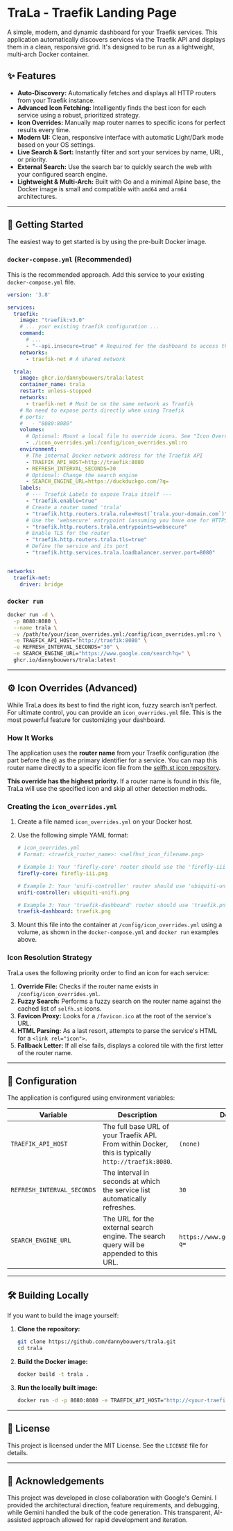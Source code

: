# TraLa - Traefik Landing Page

A simple, modern, and dynamic dashboard for your Traefik services. This application automatically discovers services via the Traefik API and displays them in a clean, responsive grid. It's designed to be run as a lightweight, multi-arch Docker container.

## ✨ Features

- **Auto-Discovery:** Automatically fetches and displays all HTTP routers from your Traefik instance.
- **Advanced Icon Fetching:** Intelligently finds the best icon for each service using a robust, prioritized strategy.
- **Icon Overrides:** Manually map router names to specific icons for perfect results every time.
- **Modern UI:** Clean, responsive interface with automatic Light/Dark mode based on your OS settings.
- **Live Search & Sort:** Instantly filter and sort your services by name, URL, or priority.
- **External Search:** Use the search bar to quickly search the web with your configured search engine.
- **Lightweight & Multi-Arch:** Built with Go and a minimal Alpine base, the Docker image is small and compatible with `amd64` and `arm64` architectures.

---

## 🚀 Getting Started

The easiest way to get started is by using the pre-built Docker image.

### `docker-compose.yml` (Recommended)

This is the recommended approach. Add this service to your existing `docker-compose.yml` file.

```yaml
version: '3.8'

services:
  traefik:
    image: "traefik:v3.0"
    # ... your existing traefik configuration ...
    command:
      # ...
      - "--api.insecure=true" # Required for the dashboard to access the API
    networks:
      - traefik-net # A shared network

  trala:
    image: ghcr.io/dannybouwers/trala:latest
    container_name: trala
    restart: unless-stopped
    networks:
      - traefik-net # Must be on the same network as Traefik
    # No need to expose ports directly when using Traefik
    # ports:
    #   - "8080:8080"
    volumes:
      # Optional: Mount a local file to override icons. See "Icon Overrides" section below.
      - ./icon_overrides.yml:/config/icon_overrides.yml:ro
    environment:
      # The internal Docker network address for the Traefik API
      - TRAEFIK_API_HOST=http://traefik:8080 
      - REFRESH_INTERVAL_SECONDS=30
      # Optional: Change the search engine
      - SEARCH_ENGINE_URL=https://duckduckgo.com/?q=
    labels:
      # --- Traefik Labels to expose TraLa itself ---
      - "traefik.enable=true"
      # Create a router named 'trala'
      - "traefik.http.routers.trala.rule=Host(`trala.your-domain.com`)"
      # Use the 'websecure' entrypoint (assuming you have one for HTTPS)
      - "traefik.http.routers.trala.entrypoints=websecure"
      # Enable TLS for the router
      - "traefik.http.routers.trala.tls=true"
      # Define the service and its port
      - "traefik.http.services.trala.loadbalancer.server.port=8080"


networks:
  traefik-net:
    driver: bridge
```

### `docker run`

```bash
docker run -d \
  -p 8080:8080 \
  --name trala \
  -v /path/to/your/icon_overrides.yml:/config/icon_overrides.yml:ro \
  -e TRAEFIK_API_HOST="http://traefik:8080" \
  -e REFRESH_INTERVAL_SECONDS="30" \
  -e SEARCH_ENGINE_URL="https://www.google.com/search?q=" \
  ghcr.io/dannybouwers/trala:latest
```

---

## ⚙️ Icon Overrides (Advanced)

While TraLa does its best to find the right icon, fuzzy search isn't perfect. For ultimate control, you can provide an `icon_overrides.yml` file. This is the most powerful feature for customizing your dashboard.

### How It Works

The application uses the **router name** from your Traefik configuration (the part before the `@`) as the primary identifier for a service. You can map this router name directly to a specific icon file from the [selfh.st icon repository](https://github.com/selfhst/icons/tree/main/png).

**This override has the highest priority.** If a router name is found in this file, TraLa will use the specified icon and skip all other detection methods.

### Creating the `icon_overrides.yml`

1. Create a file named `icon_overrides.yml` on your Docker host.
2. Use the following simple YAML format:

    ```yaml
    # icon_overrides.yml
    # Format: <traefik_router_name>: <selfhst_icon_filename.png>

    # Example 1: Your 'firefly-core' router should use the 'firefly-iii.png' icon.
    firefly-core: firefly-iii.png

    # Example 2: Your 'unifi-controller' router should use 'ubiquiti-unifi.png'.
    unifi-controller: ubiquiti-unifi.png

    # Example 3: Your 'traefik-dashboard' router should use 'traefik.png'.
    traefik-dashboard: traefik.png
    ```

3. Mount this file into the container at `/config/icon_overrides.yml` using a volume, as shown in the `docker-compose.yml` and `docker run` examples above.

### Icon Resolution Strategy

TraLa uses the following priority order to find an icon for each service:

1. **Override File:** Checks if the router name exists in `/config/icon_overrides.yml`.
2. **Fuzzy Search:** Performs a fuzzy search on the router name against the cached list of `selfh.st` icons.
3. **Favicon Proxy:** Looks for a `/favicon.ico` at the root of the service's URL.
4. **HTML Parsing:** As a last resort, attempts to parse the service's HTML for a `<link rel="icon">`.
5. **Fallback Letter:** If all else fails, displays a colored tile with the first letter of the router name.

---

## 🔧 Configuration

The application is configured using environment variables:

| Variable                   | Description                                                                                             | Default                                | Required |
| -------------------------- | ------------------------------------------------------------------------------------------------------- | -------------------------------------- | -------- |
| `TRAEFIK_API_HOST`         | The full base URL of your Traefik API. From within Docker, this is typically `http://traefik:8080`.        | `(none)`                               | **Yes** |
| `REFRESH_INTERVAL_SECONDS` | The interval in seconds at which the service list automatically refreshes.                                | `30`                                   | No       |
| `SEARCH_ENGINE_URL`        | The URL for the external search engine. The search query will be appended to this URL.                    | `https://www.google.com/search?q=`     | No       |

---

## 🛠️ Building Locally

If you want to build the image yourself:

1. **Clone the repository:**

    ```bash
    git clone https://github.com/dannybouwers/trala.git
    cd trala
    ```

2. **Build the Docker image:**

    ```bash
    docker build -t trala .
    ```

3. **Run the locally built image:**

    ```bash
    docker run -d -p 8080:8080 -e TRAEFIK_API_HOST="http://<your-traefik-ip>:8080" trala
    ```

---

## 📜 License

This project is licensed under the MIT License. See the `LICENSE` file for details.

---

## 🙏 Acknowledgements

This project was developed in close collaboration with Google's Gemini. I provided the architectural direction, feature requirements, and debugging, while Gemini handled the bulk of the code generation. This transparent, AI-assisted approach allowed for rapid development and iteration.
